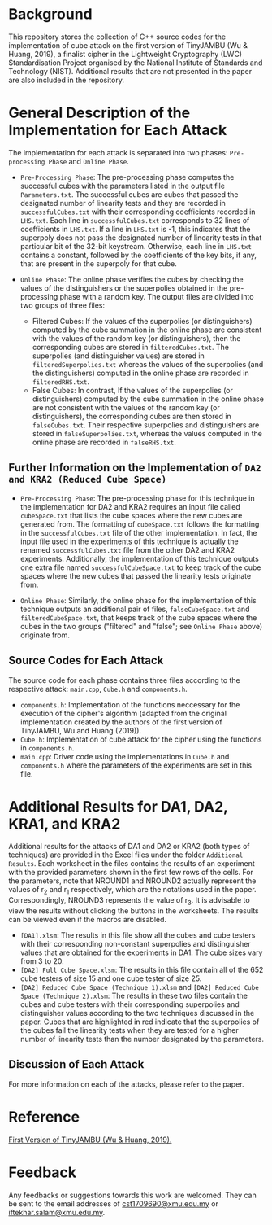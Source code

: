 # Background

This repository stores the collection of C++ source codes for the implementation of cube attack on the first version of TinyJAMBU (Wu & Huang, 2019), a finalist cipher in the Lightweight Cryptography (LWC) Standardisation Project organised by the National Institute of Standards and Technology (NIST). Additional results that are not presented in the paper are also included in the repository.

# General Description of the Implementation for Each Attack

The implementation for each attack is separated into two phases: `Pre-processing Phase` and `Online Phase`.

- `Pre-Processing Phase`: The pre-processing phase computes the successful cubes with the parameters listed in the output file `Parameters.txt`. The successful cubes are cubes that passed the designated number of linearity tests and they are recorded in `successfulCubes.txt` with their corresponding coefficients recorded in `LHS.txt`. Each line in `successfulCubes.txt` corresponds to 32 lines of coefficients in `LHS.txt`. If a line in `LHS.txt` is -1, this indicates that the superpoly does not pass the designated number of linearity tests in that particular bit of the 32-bit keystream. Otherwise, each line in `LHS.txt` contains a constant, followed by the coefficients of the key bits, if any, that are present in the superpoly for that cube.

- `Online Phase`: The online phase verifies the cubes by checking the values of the distinguishers or the superpolies obtained in the pre-processing phase with a random key. The output files are divided into two groups of three files:
  - Filtered Cubes: If the values of the superpolies (or distinguishers) computed by the cube summation in the online phase are consistent with the values of the random key (or distinguishers), then the corresponding cubes are stored in `filteredCubes.txt`. The superpolies (and distinguisher values) are stored in `filteredSuperpolies.txt` whereas the values of the superpolies (and the distinguishers) computed in the online phase are recorded in `filteredRHS.txt`.
  - False Cubes: In contrast, If the values of the superpolies (or distinguishers) computed by the cube summation in the online phase are not consistent with the values of the random key (or distinguishers), the corresponding cubes are then stored in `falseCubes.txt`. Their respective superpolies and distinguishers are stored in `falseSuperpolies.txt`, whereas the values computed in the online phase are recorded in `falseRHS.txt`.

## Further Information on the Implementation of `DA2 and KRA2 (Reduced Cube Space)`

- `Pre-Processing Phase`: The pre-processing phase for this technique in the implementation for DA2 and KRA2 requires an input file called `cubeSpace.txt` that lists the cube spaces where the  new cubes are generated from. The formatting of `cubeSpace.txt` follows the formatting in the `successfulCubes.txt` file of the other implementation. In fact, the input file used in the experiments of this technique is actually the renamed `successfulCubes.txt` file from the other DA2 and KRA2 experiments. Additionally, the implementation of this technique outputs one extra file named `successfulCubeSpace.txt` to keep track of the cube spaces where the new cubes that passed the linearity tests originate from.

- `Online Phase`: Similarly, the online phase for the implementation of this technique outputs an additional pair of files, `falseCubeSpace.txt` and `filteredCubeSpace.txt`, that keeps track of the cube spaces where the cubes in the two groups ("filtered" and "false"; see `Online Phase` above) originate from.

## Source Codes for Each Attack

The source code for each phase contains three files according to the respective attack: `main.cpp`, `Cube.h` and `components.h`.

- `components.h`: Implementation of the functions neccessary for the execution of the cipher's algorithm (adapted from the original implementation created by the authors of the first version of TinyJAMBU, Wu and Huang (2019)).
- `Cube.h`: Implementation of cube attack for the cipher using the functions in `components.h`.
- `main.cpp`: Driver code using the implementations in `Cube.h` and `components.h` where the parameters of the experiments are set in this file.

# Additional Results for DA1, DA2, KRA1, and KRA2

Additional results for the attacks of DA1 and DA2 or KRA2 (both types of techniques) are provided in the Excel files under the folder `Additional Results`. Each worksheet in the files contains the results of an experiment with the provided parameters shown in the first few rows of the cells. For the parameters, note that NROUND1 and NROUND2 actually represent the values of r<sub>2</sub> and r<sub>1</sub> respectively, which are the notations used in the paper. Correspondingly, NROUND3 represents the value of r<sub>3</sub>. It is advisable to view the results without clicking the buttons in the worksheets. The results can be viewed even if the macros are disabled.

- `[DA1].xlsm`: The results in this file show all the cubes and cube testers with their corresponding non-constant superpolies and distinguisher values that are obtained for the experiments in DA1. The cube sizes vary from 3 to 20.
- `[DA2] Full Cube Space.xlsm`: The results in this file contain all of the 652 cube testers of size 15 and one cube tester of size 25.
- `[DA2] Reduced Cube Space (Technique 1).xlsm` and `[DA2] Reduced Cube Space (Technique 2).xlsm`: The results in these two files contain the cubes and cube testers with their corresponding superpolies and distinguisher values according to the two techniques discussed in the paper. Cubes that are highlighted in red indicate that the superpolies of the cubes fail the linearity tests when they are tested for a higher number of linearity tests than the number designated by the parameters.

## Discussion of Each Attack

For more information on each of the attacks, please refer to the paper.

# Reference

[First Version of TinyJAMBU (Wu & Huang, 2019).](https://csrc.nist.gov/CSRC/media/Projects/Lightweight-Cryptography/documents/round-1/spec-doc/TinyJAMBU-spec.pdf)

# Feedback

Any feedbacks or suggestions towards this work are welcomed. They can be sent to the email addresses of cst1709690@xmu.edu.my or iftekhar.salam@xmu.edu.my.